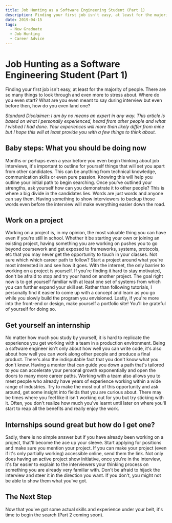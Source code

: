 ```yaml
---
title: Job Hunting as a Software Engineering Student (Part 1)
description: Finding your first job isn't easy, at least for the majority of people. There are so many things to look through and even more to stress about. Where do you even start? What are you even meant to say during interview but even before then, how do you even land one?
date: 2019-04-15
tags:
  - New Graduate
  - Job Hunting
  - Career Advice
---
```


# Job Hunting as a Software Engineering Student (Part 1)

Finding your first job isn't easy, at least for the majority of people. There are so many things to look through and even more to stress about. Where do you even start? What are you even meant to say during interview but even before then, how do you even land one?

_Standard Disclaimer: I am by no means an expert in any way. This article is based on what I personally experienced, heard from other people and what I wished I had done. Your experiences will more than likely differ from mine but I hope this will at least provide you with a few things to think about._

## Baby steps: What you should be doing now

Months or perhaps even a year before you even begin thinking about job interviews, it's important to outline for yourself things that will set you apart from other candidates. This can be anything from technical knowledge, communication skills or even pure passion. Knowing this will help you outline your initial path to begin searching.
Once you've outlined your strengths, ask yourself how can you demonstrate it to other people? This is where a big divide in the candidates lies. Words are just words and anyone can say them. Having something to show interviewers to backup those words even before the interview will make everything easier down the road.

## Work on a project

Working on a project is, in my opinion, the most valuable thing you can have even if you're still in school. Whether it be starting your own or joining an existing project, having something you are working on pushes you to go beyond coursework and get exposed to frameworks, systems, protocols, etc that you may never get the opportunity to touch in your classes. Not sure which which career path to follow? Start a project around what you're most interested in and see how it goes. With the internet, the only barrier to working on a project is yourself. If you're finding it hard to stay motivated, don't be afraid to stop and try your hand on another project. The goal right now is to get yourself familiar with at least one set of systems from which you can further expand your skill set. Rather than following tutorials, I personally find it easier to come up with a concept and learn as you go while you slowly build the program you envisioned. Lastly, if you're more into the front-end or design, make yourself a portfolio site! You'll be grateful of yourself for doing so.

## Get yourself an internship

No matter how much you study by yourself, it is hard to replicate the experience you get working with a team in a production environment. Being a software engineer isn't only about how well you can write code, it's also about how well you can work along other people and produce a final product. There's also the indisputable fact that you don't know what you don't know. Having a mentor that can guide you down a path that's tailored to you can accelerate your personal growth exponentially and open the doors to many more career paths. Working with a team also allows you to meet people who already have years of experience working within a wide range of industries. Try to make the most out of this opportunity and ask around, get some insight into fields that you are curious about. There may be times where you feel like it isn't working out for you but try sticking with it. Often, you don't realize how much you've learnt until later on where you'll start to reap all the benefits and really enjoy the work.

## Internships sound great but how do I get one?

Sadly, there is no simple answer but if you have already been working on a project, that'll become the ace up your sleeve. Start applying for positions and make sure you mention your project. If you can make your project (even if it's only partially working) accessible online, send them the link. Not only does having an active project show initiative, once you're in the interview, it's far easier to explain to the interviewers your thinking process on something you are already very familiar with. Don't be afraid to hijack the interview and steer it in the direction you want. If you don't, you might not be able to show them what you've got.

## The Next Step

Now that you've got some actual skills and experience under your belt, it's time to begin the search (Part 2 coming soon).
